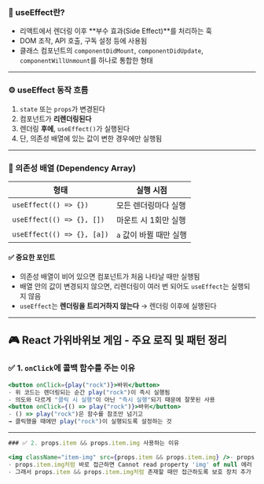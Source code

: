 ### 🔹 useEffect란?

- 리액트에서 렌더링 이후 **부수 효과(Side Effect)**를 처리하는 훅
- DOM 조작, API 호출, 구독 설정 등에 사용됨
- 클래스 컴포넌트의 `componentDidMount`, `componentDidUpdate`, `componentWillUnmount`를 하나로 통합한 형태

---

### ⚙️ useEffect 동작 흐름

1. `state` 또는 `props`가 변경된다  
2. 컴포넌트가 **리렌더링된다**  
3. 렌더링 **후에**, `useEffect()`가 실행된다  
4. 단, 의존성 배열에 있는 값이 변한 경우에만 실행됨

---

### 🧪 의존성 배열 (Dependency Array)

| 형태 | 실행 시점 |
|------|------------|
| `useEffect(() => {})` | 모든 렌더링마다 실행 |
| `useEffect(() => {}, [])` | 마운트 시 1회만 실행 |
| `useEffect(() => {}, [a])` | `a` 값이 바뀔 때만 실행 |

#### ✅ 중요한 포인트

- 의존성 배열이 비어 있으면 컴포넌트가 처음 나타날 때만 실행됨
- 배열 안의 값이 변경되지 않으면, 리렌더링이 여러 번 되어도 `useEffect`는 실행되지 않음
- `useEffect`는 **렌더링을 트리거하지 않는다** → 렌더링 이후에 실행된다

---

## 🎮 React 가위바위보 게임 - 주요 로직 및 패턴 정리

### ✅ 1. `onClick`에 콜백 함수를 주는 이유

```jsx
<button onClick={play("rock")}>바위</button>
- 위 코드는 렌더링되는 순간 play("rock")이 즉시 실행됨
- 의도와 다르게 "클릭 시 실행"이 아닌 "즉시 실행"되기 때문에 잘못된 사용
<button onClick={() => play("rock")}>바위</button>
- () => play("rock")은 함수를 참조만 넘기고
→ 클릭했을 때에만 play("rock")이 실행되도록 설정하는 것
```
---
```jsx
### ✅ 2. props.item && props.item.img 사용하는 이유

<img className="item-img" src={props.item && props.item.img} />- props.item이 처음엔 null일 수 있기 때문에,
- props.item.img처럼 바로 접근하면 Cannot read property 'img' of null 에러 발생 가능
- 그래서 props.item && props.item.img처럼 존재할 때만 접근하도록 보호 장치 추가